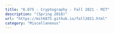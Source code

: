 ```yaml
---
title: "6.875 - Cryptography - Fall 2021 - MIT"
description: "(Spring 2018)"
url: "https://mit6875.github.io/fall2021.html"
category: "Miscellaneous"
---
```

